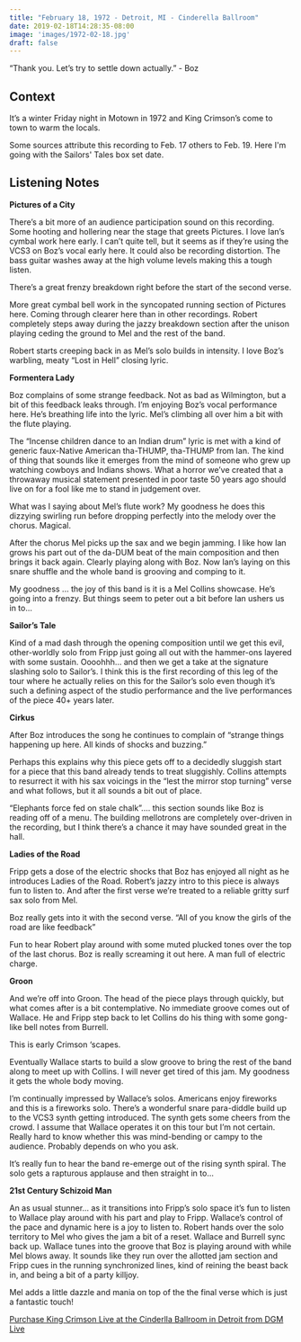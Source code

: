 ```yaml
---
title: "February 18, 1972 - Detroit, MI - Cinderella Ballroom"
date: 2019-02-18T14:28:35-08:00
image: 'images/1972-02-18.jpg'
draft: false
---
```


“Thank you. Let’s try to settle down actually.” - Boz

## Context

It’s a winter Friday night in Motown in 1972 and King Crimson’s come to town to warm the locals.

Some sources attribute this recording to Feb. 17 others to Feb. 19. Here I'm going with the Sailors' Tales box set date. 

## Listening Notes

**Pictures of a City**

There’s a bit more of an audience participation sound on this recording. Some hooting and hollering near the stage that greets Pictures. I love Ian’s cymbal work here early. I can’t quite tell, but it seems as if they’re using the VCS3 on Boz’s vocal early here. It could also be recording distortion. The bass guitar washes away at the high volume levels making this a tough listen.

There’s a great frenzy breakdown right before the start of the second verse.

More great cymbal bell work in the syncopated running section of Pictures here. Coming through clearer here than in other recordings. Robert completely steps away during the jazzy breakdown section after the unison playing ceding the ground to Mel and the rest of the band.
 
Robert starts creeping back in as Mel’s solo builds in intensity. I love Boz’s warbling, meaty “Lost in Hell” closing lyric.

**Formentera Lady**

Boz complains of some strange feedback. Not as bad as Wilmington, but a bit of this feedback leaks through. I’m enjoying Boz’s vocal performance here. He’s breathing life into the lyric. Mel’s climbing all over him a bit with the flute playing. 

The “Incense children dance to an Indian drum” lyric is met with a kind of generic faux-Native American tha-THUMP, tha-THUMP from Ian. The kind of thing that sounds like it emerges from the mind of someone who grew up watching cowboys and Indians shows. What a horror we’ve created that a throwaway musical statement presented in poor taste 50 years ago should live on for a fool like me to stand in judgement over.
 
What was I saying about Mel’s flute work? My goodness he does this dizzying swirling run before dropping perfectly into the melody over the chorus. Magical.

After the chorus Mel picks up the sax and we begin jamming. I like how Ian grows his part out of the da-DUM beat of the main composition and then brings it back again. Clearly playing along with Boz. Now Ian’s laying on this snare shuffle and the whole band is grooving and comping to it.

My goodness ... the joy of this band is it is a Mel Collins showcase. He’s going into a frenzy. But things seem to peter out a bit before Ian ushers us in to...

**Sailor’s Tale**

Kind of a mad dash through the opening composition until we get this evil, other-worldly solo from Fripp just going all out with the hammer-ons layered with some sustain. Oooohhh... and then we get a take at the signature slashing solo to Sailor’s. I think this is the first recording of this leg of the tour where he actually relies on this for the Sailor’s solo even though it’s such a defining aspect of the studio performance and the live performances of the piece 40+ years later.

**Cirkus**  

After Boz introduces the song he continues to complain of “strange things happening up here. All kinds of shocks and buzzing.”

Perhaps this explains why this piece gets off to a decidedly sluggish start for a piece that this band already tends to treat sluggishly. Collins attempts to resurrect it with his sax voicings in the “lest the mirror stop turning” verse and what follows, but it all sounds a bit out of place.

“Elephants force fed on stale chalk”.... this section sounds like Boz is reading off of a menu. The building mellotrons are completely over-driven in the recording, but I think there’s a chance it may have sounded great in the hall.
 
**Ladies of the Road**

Fripp gets a dose of the electric shocks that Boz has enjoyed all night as he introduces Ladies of the Road. Robert’s jazzy intro to this piece is always fun to listen to. And after the first verse we’re treated to a reliable gritty surf sax solo from Mel.
 
Boz really gets into it with the second verse. “All of you know the girls of the road are like feedback”

Fun to hear Robert play around with some muted plucked tones over the top of the last chorus. Boz is really screaming it out here. A man full of electric charge.
 
**Groon**

And we’re off into Groon. The head of the piece plays through quickly, but what comes after is a bit contemplative. No immediate groove comes out of Wallace. He and Fripp step back to let Collins do his thing with some gong-like bell notes from Burrell.

This is early Crimson ‘scapes.

Eventually Wallace starts to build a slow groove to bring the rest of the band along to meet up with Collins.  I will never get tired of this jam. My goodness it gets the whole body moving.

I’m continually impressed by Wallace’s solos. Americans enjoy fireworks and this is a fireworks solo. There’s a wonderful snare para-diddle build up to the VCS3 synth getting introduced. The synth gets some cheers from the crowd. I assume that Wallace operates it on this tour but I’m not certain. Really hard to know whether this was mind-bending or campy to the audience. Probably depends on who you ask.

It’s really fun to hear the band re-emerge out of the rising synth spiral. The solo gets a rapturous applause and then straight in to...

**21st Century Schizoid Man**

An as usual stunner... as it transitions into Fripp’s solo space it’s fun to listen to Wallace play around with his part and play to Fripp. Wallace’s control of the pace and dynamic here is a joy to listen to. Robert hands over the solo territory to Mel who gives the jam a bit of a reset. Wallace and Burrell sync back up. Wallace tunes into the groove that Boz is playing around with while Mel blows away. It sounds like they run over the allotted jam section and Fripp cues in the running synchronized lines, kind of reining the beast back in, and being a bit of a party killjoy.

Mel adds a little dazzle and mania on top of the the final verse which is just a fantastic touch! 

[Purchase King Crimson Live at the Cinderlla Ballroom in Detroit from DGM Live](https://dgmlive.com/tour-dates/155)